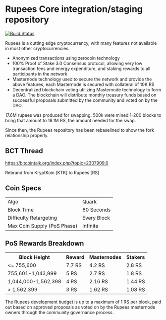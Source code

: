 Rupees Core integration/staging repository
=====================================

[![Build Status](https://travis-ci.org/rupeesproject/Rupees.svg?branch=master)](https://travis-ci.org/rupeesproject/Rupees)

Rupees is a cutting edge cryptocurrency, with many features not available in most other cryptocurrencies.
- Anonymized transactions using zerocoin technology
- 100% Proof of Stake 3.0 Consensus protocol, allowing very low transaction fees and energy expenditure, and staking rewards to all participants in the network
- Masternode technology used to secure the network and provide the above features, each Masternode is secured
  with collateral of 10K RS
- Decentralized blockchain voting utilizing Masternode technology to form a DAO. The blockchain will distribute monthly treasury funds based on successful proposals submitted by the community and voted on by the DAO.

17.6M rupees was produced for swapping. 500k were mined 1-200 blocks to bring that amount to 18.1M RS, the amount needed for the swap.

Since then, the Rupees repository has been rebaselined to show the fork relationship properly.

## BCT Thread ##

https://bitcointalk.org/index.php?topic=2307909.0

Rebrand from KryptKoin [KTK] to Rupees [RS]

## Coin Specs ##
<table>
<tr><td>Algo</td><td>Quark</td></tr>
<tr><td>Block Time</td><td>60 Seconds</td></tr>
<tr><td>Difficulty Retargeting</td><td>Every Block</td></tr>
<tr><td>Max Coin Supply (PoS Phase)</td><td>Infinite</td></tr>
</table>

## PoS Rewards Breakdown ##

<table>
<th>Block Height</th><th>Reward</th><th>Masternodes</th><th>Stakers</th>
<tr><td><= 755,600</td><td>7.7 RS</td><td>4.2 RS</td><td>2.8 RS</td></tr>
<tr><td>755,601-1,043,999</td><td>5 RS</td><td>2.7 RS</td><td>1.8 RS</td></tr>
<tr><td>1,044,000-1,562,398</td><td>4 RS</td><td>2.16 RS</td><td>1.44 RS</td></tr>
<tr><td>> 1,562,399</td><td>3 RS</td><td>1.62 RS</td><td>1.08 RS</td></tr>
</table>

The Rupees development budget is up to a maximum of 1 RS per block, paid out based on approved proposals as voted on by the Rupees masternode owners through the community governance process.
